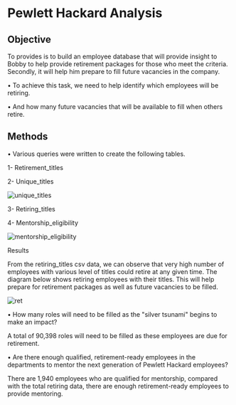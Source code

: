 # Pewlett Hackard Analysis

## Objective

To provides is to build an employee database that will provide insight to Bobby to help provide retirement packages for those who meet the criteria. Secondly, it will help him prepare to fill future vacancies in the company. 

•	To achieve this task, we need to help identify which employees will be retiring. 

•	And how many future vacancies that will be available to fill when others retire. 

## Methods

•	Various queries were written to create the following tables.

1-	Retirement_titles


2-	Unique_titles

![unique_titles](https://user-images.githubusercontent.com/75961117/113533829-e6875e00-959c-11eb-8152-d11e3173c6ec.PNG)


3-	Retiring_titles


4-	Mentorship_eligibility

![mentorship_eligibility](https://user-images.githubusercontent.com/75961117/113533763-bb9d0a00-959c-11eb-86f8-dd1aadcd01e0.PNG)


Results

From the retiring_titles csv data, we can observe that very high number of employees with various level of titles could retire at any given time. The diagram below shows retiring employees with their titles. This will help prepare for retirement packages as well as future vacancies to be filled.

![ret](https://user-images.githubusercontent.com/75961117/113534000-6d3c3b00-959d-11eb-8f9f-d138ad20d6a9.PNG)


•	How many roles will need to be filled as the "silver tsunami" begins to make an impact?

A total of 90,398 roles will need to be filled as these employees are due for retirement. 

•	Are there enough qualified, retirement-ready employees in the departments to mentor the next generation of Pewlett Hackard employees?

There are 1,940 employees who are qualified for mentorship, compared with the total retiring data, there are enough retirement-ready employees to provide mentoring. 
